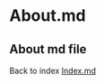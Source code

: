 # About.md
## About md file
Back to index <a href="https://developerprivasimu.github.io/sample-docs/index.html" title="Index">Index.md</a>
